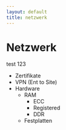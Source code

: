 ```yaml
---
layout: default
title: netzwerk
---
```

# Netzwerk

test 123

- Zertifikate
- VPN (Ent to Site)
- Hardware
    - RAM
        - ECC
        - Registered
        - DDR
    - Festplatten

